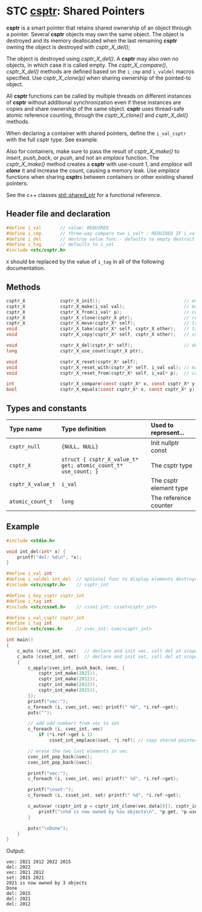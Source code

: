 # STC [csptr](../include/stc/csptr.h): Shared Pointers

**csptr** is a smart pointer that retains shared ownership of an object through a pointer.
Several **csptr** objects may own the same object. The object is destroyed and its memory
deallocated when the last remaining **csptr** owning the object is destroyed with *csptr_X_del()*;

The object is destroyed using *csptr_X_del()*. A **csptr** may also own no objects, in which 
case it is called empty. The *csptr_X_compare()*, *csptr_X_del()* methods are defined based on
the `i_cmp` and `i_valdel` macros specified. Use *csptr_X_clone(p)* when sharing ownership of
the pointed-to object. 

All **csptr** functions can be called by multiple threads on different instances of **csptr** without
additional synchronization even if these instances are copies and share ownership of the same object.
**csptr** uses thread-safe atomic reference counting, through the *csptr_X_clone()* and *csptr_X_del()* methods.

When declaring a container with shared pointers, define the `i_val_csptr` with the full csptr type.
See example.

Also for containers, make sure to pass the result of *csptr_X_make()* to *insert*, *push_back*,
or *push*, and not an *emplace* function. The *csptr_X_make()* method creates a **csptr** with 
use-count 1, and *emplace* will ***clone*** it and increase the count, causing a memory leak. Use
*emplace* functions when sharing **csptr**s between containers or other existing shared pointers.

See the c++ classes [std::shared_ptr](https://en.cppreference.com/w/cpp/memory/shared_ptr) for a functional reference.

## Header file and declaration

```c
#define i_val       // value: REQUIRED
#define i_cmp       // three-way compare two i_val* : REQUIRED IF i_val is a non-integral type
#define i_del       // destroy value func - defaults to empty destruct
#define i_tag       // defaults to i_val
#include <stc/csptr.h>
```
`X` should be replaced by the value of `i_tag` in all of the following documentation.

## Methods
```c
csptr_X             csptr_X_init();                               // empty constructor
csptr_X             csptr_X_make(i_val val);                      // make_shared constructor, like std::make_shared()
csptr_X             csptr_X_from(i_val* p);                       // construct from raw pointer
csptr_X             csptr_X_clone(csptr_X ptr);                   // return ptr with increased use count
csptr_X             csptr_X_move(csptr_X* self);                  // transfer ownership to another sptr.
void                csptr_X_take(csptr_X* self, csptr_X other);   // take a new-created or moved csptr
void                csptr_X_copy(csptr_X* self, csptr_X other);   // copy shared (increase use count)

void                csptr_X_del(csptr_X* self);                   // destruct (decrease use count, free at 0)
long                csptr_X_use_count(csptr_X ptr);

void                csptr_X_reset(csptr_X* self);
void                csptr_X_reset_with(csptr_X* self, i_val val); // make and assign new csptr with value
void                csptr_X_reset_from(csptr_X* self, i_val* p);  // create csptr from p.

int                 csptr_X_compare(const csptr_X* x, const csptr_X* y);
bool                csptr_X_equals(const csptr_X* x, const csptr_X* y);
```

## Types and constants

| Type name           | Type definition                                               | Used to represent...     |
|:--------------------|:--------------------------------------------------------------|:-------------------------|
| `csptr_null`        | `{NULL, NULL}`                                                | Init nullptr const       |
| `csptr_X`           | `struct { csptr_X_value_t* get; atomic_count_t* use_count; }` | The csptr type           |
| `csptr_X_value_t`   | `i_val`                                                       | The csptr element type   |
| `atomic_count_t`    | `long`                                                        | The reference counter    |

## Example

```c
#include <stdio.h>

void int_del(int* x) {
    printf("del: %d\n", *x);
}

#define i_val int
#define i_valdel int_del  // optional func to display elements destroyed
#include <stc/csptr.h>    // csptr_int

#define i_key_csptr csptr_int
#define i_tag int
#include <stc/csset.h>    // csset_int: csset<csptr_int>

#define i_val_csptr csptr_int
#define i_tag int
#include <stc/cvec.h>     // cvec_int: cvec<csptr_int>

int main()
{
    c_auto (cvec_int, vec)   // declare and init vec, call del at scope exit
    c_auto (csset_int, set)  // declare and init set, call del at scope exit
    {
        c_apply(cvec_int, push_back, &vec, {
            csptr_int_make(2021)),
            csptr_int_make(2012)),
            csptr_int_make(2022)),
            csptr_int_make(2015)),
        });
        printf("vec:");
        c_foreach (i, cvec_int, vec) printf(" %d", *i.ref->get);
        puts("");

        // add odd numbers from vec to set
        c_foreach (i, cvec_int, vec)
            if (*i.ref->get & 1)
                csset_int_emplace(&set, *i.ref); // copy shared pointer => increments counter.

        // erase the two last elements in vec
        cvec_int_pop_back(&vec);
        cvec_int_pop_back(&vec);

        printf("vec:");
        c_foreach (i, cvec_int, vec) printf(" %d", *i.ref->get);

        printf("\nset:");
        c_foreach (i, csset_int, set) printf(" %d", *i.ref->get);

        c_autovar (csptr_int p = csptr_int_clone(vec.data[0]), csptr_int_del(&p)) {
            printf("\n%d is now owned by %zu objects\n", *p.get, *p.use_count);
        }

        puts("\nDone");
    }
}
```
Output:
```
vec: 2021 2012 2022 2015
del: 2022
vec: 2021 2012
set: 2015 2021
2021 is now owned by 3 objects
Done
del: 2015
del: 2021
del: 2012
```
